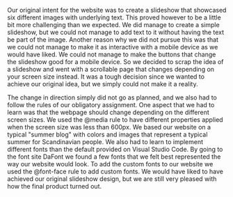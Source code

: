 Our original intent for the website was to create a slideshow that showcased six different images with underlying text.
This proved however to be a little bit more challenging than we expected. We did manage to create a simple slideshow, 
but we could not manage to add text to it without having the text be part of the image.  Another reason why we did not 
pursue this was that we could not manage to make it as interactive with a mobile device as we would have liked. We could
not manage to make the buttons that change the slideshow good for a mobile device. So we decided to scrap the idea of a 
slideshow and went with a scrollable page that changes depending on your screen size instead.  It was a tough decision 
since we wanted to achieve our original idea, but we simply could not make it a reality.

The change in direction simply did not go as planned, and we also had to follow the rules of our obligatory assignment. 
 One aspect that we had to learn was that the webpage should change depending on the different screen sizes.
 We used the @media rule to have different properties applied when the screen size was less than 600px.
 We based our website on a typical "summer blog" with colors and images that represent a typical summer for Scandinavian people.
 We also had to learn to implement different fonts than the default provided on Visual Studio Code.
 By going to the font site DaFont we found a few fonts that we felt best represented the way our website would look.
 To add the custom fonts to our website we used the @font-face rule to add custom fonts. 
 We would have liked to have achieved our original slideshow design,
 but we are still very pleased with how the final product turned out.
 

